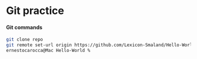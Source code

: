 
# Git practice

#### Git commands
```bash
git clone repo
git remote set-url origin https://github.com/Lexicon-Smaland/Hello-World.git
ernestocarocca@Mac Hello-World % 
```




